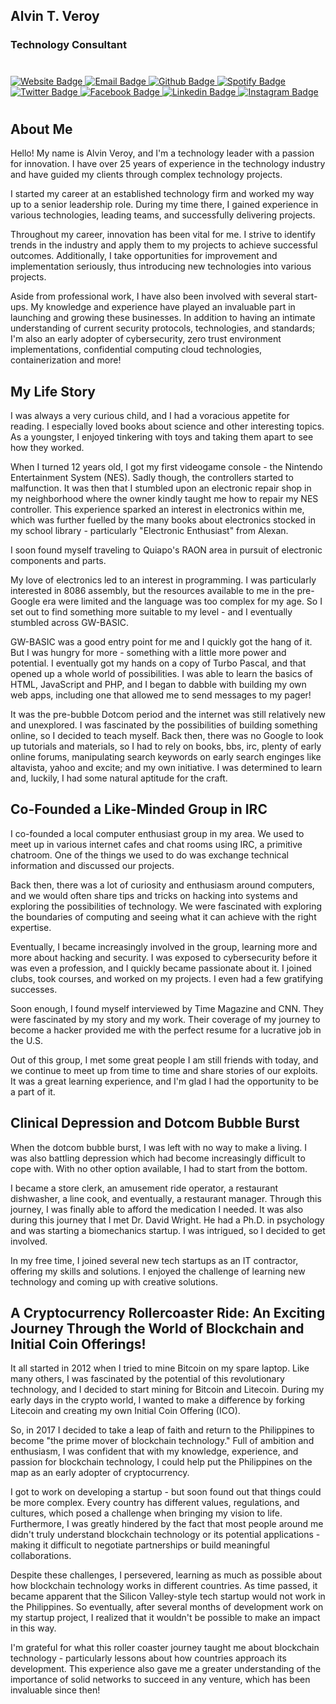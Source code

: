 ## Alvin T. Veroy
### Technology Consultant
#

<div id="badges">
  <a href="https://alvin.tech">
    <img src="https://img.shields.io/badge/🌐 Website-blue?style=for-the-badge&logo=website&logoColor=white" alt="Website Badge"/>
  </a>
  <a href="mailto:hello@alvin.tech">
    <img src="https://img.shields.io/badge/✉️ Email-red?style=for-the-badge&logo=email&logoColor=white" alt="Email Badge"/>
  </a>
  <a href="https://github.com/alvinveroy">
    <img src="https://img.shields.io/badge/Github-blue?style=for-the-badge&logo=github&logoColor=white" alt="Github Badge"/>
  </a>
  <a href="https://open.spotify.com/show/104w5B9WvqrUD0IExjcQMu?si=2dff5f242a6c4815">
    <img src="https://img.shields.io/badge/Spotify-red?style=for-the-badge&logo=spotify&logoColor=white" alt="Spotify Badge"/>
  </a>
  <a href="https://twitter.com/AlvinVeroy">
    <img src="https://img.shields.io/badge/Twitter-blue?style=for-the-badge&logo=twitter&logoColor=white" alt="Twitter Badge"/>
  </a>
    <a href="https://www.facebook.com/alvindottech">
    <img src="https://img.shields.io/badge/Facebook-red?style=for-the-badge&logo=facebook&logoColor=white" alt="Facebook Badge"/>
  </a>
  <a href="https://www.linkedin.com/in/alvinveroy/">
    <img src="https://img.shields.io/badge/Linkedin-blue?style=for-the-badge&logo=linkedin&logoColor=white" alt="Linkedin Badge"/>
  </a>
  <a href="https://www.instagram.com/alvinveroy/">
    <img src="https://img.shields.io/badge/Instagram-red?style=for-the-badge&logo=instagram&logoColor=white" alt="Instagram Badge"/>
  </a>  
</div>

#
## About Me

Hello! My name is Alvin Veroy, and I'm a technology leader with a passion for innovation. I have over 25 years of experience in the technology industry and have guided my clients through complex technology projects.

I started my career at an established technology firm and worked my way up to a senior leadership role. During my time there, I gained experience in various technologies, leading teams, and successfully delivering projects.

Throughout my career, innovation has been vital for me. I strive to identify trends in the industry and apply them to my projects to achieve successful outcomes. Additionally, I take opportunities for improvement and implementation seriously, thus introducing new technologies into various projects. 

Aside from professional work, I have also been involved with several start-ups. My knowledge and experience have played an invaluable part in launching and growing these businesses. In addition to having an intimate understanding of current security protocols, technologies, and standards; I'm also an early adopter of cybersecurity, zero trust environment implementations, confidential computing cloud technologies, containerization and more!

## My Life Story

I was always a very curious child, and I had a voracious appetite for reading. I especially loved books about science and other interesting topics. As a youngster, I enjoyed tinkering with toys and taking them apart to see how they worked. 

When I turned 12 years old, I got my first videogame console - the Nintendo Entertainment System (NES). Sadly though, the controllers started to malfunction. It was then that I stumbled upon an electronic repair shop in my neighborhood where the owner kindly taught me how to repair my NES controller. This experience sparked an interest in electronics within me, which was further fuelled by the many books about electronics stocked in my school library - particularly "Electronic Enthusiast" from Alexan. 

I soon found myself traveling to Quiapo's RAON area in pursuit of electronic components and parts. 

My love of electronics led to an interest in programming. I was particularly interested in 8086 assembly, but the resources available to me in the pre-Google era were limited and the language was too complex for my age. So I set out to find something more suitable to my level - and I eventually stumbled across GW-BASIC.

GW-BASIC was a good entry point for me and I quickly got the hang of it. But I was hungry for more - something with a little more power and potential. I eventually got my hands on a copy of Turbo Pascal, and that opened up a whole world of possibilities. I was able to learn the basics of HTML, JavaScript and PHP, and I began to dabble with building my own web apps, including one that allowed me to send messages to my pager!

It was the pre-bubble Dotcom period and the internet was still relatively new and unexplored. I was fascinated by the possibilities of building something online, so I decided to teach myself. Back then, there was no Google to look up tutorials and materials, so I had to rely on books, bbs, irc, plenty of early online forums, manipulating search keywords on early search enginges like altavista, yahoo and excite; and my own initiative. I was determined to learn and, luckily, I had some natural aptitude for the craft.

## Co-Founded a Like-Minded Group in IRC

I co-founded a local computer enthusiast group in my area. We used to meet up in various internet cafes and chat rooms using IRC, a primitive chatroom. One of the things we used to do was exchange technical information and discussed our projects. 

Back then, there was a lot of curiosity and enthusiasm around computers, and we would often share tips and tricks on hacking into systems and exploring the possibilities of technology. We were fascinated with exploring the boundaries of computing and seeing what it can achieve with the right expertise. 

Eventually, I became increasingly involved in the group, learning more and more about hacking and security. I was exposed to cybersecurity before it was even a profession, and I quickly became passionate about it. I joined clubs, took courses, and worked on my projects. I even had a few gratifying successes. 

Soon enough, I found myself interviewed by Time Magazine and CNN. They were fascinated by my story and my work. Their coverage of my journey to become a hacker provided me with the perfect resume for a lucrative job in the U.S.

Out of this group, I met some great people I am still friends with today, and we continue to meet up from time to time and share stories of our exploits. It was a great learning experience, and I'm glad I had the opportunity to be a part of it.

## Clinical Depression and Dotcom Bubble Burst

When the dotcom bubble burst, I was left with no way to make a living. I was also battling depression which had become increasingly difficult to cope with. With no other option available, I had to start from the bottom. 

I became a store clerk, an amusement ride operator, a restaurant dishwasher, a line cook, and eventually, a restaurant manager. Through this journey, I was finally able to afford the medication I needed. It was also during this journey that I met Dr. David Wright. He had a Ph.D. in psychology and was starting a biomechanics startup. I was intrigued, so I decided to get involved. 

In my free time, I joined several new tech startups as an IT contractor, offering my skills and solutions. I enjoyed the challenge of learning new technology and coming up with creative solutions.

## A Cryptocurrency Rollercoaster Ride: An Exciting Journey Through the World of Blockchain and Initial Coin Offerings!

It all started in 2012 when I tried to mine Bitcoin on my spare laptop. Like many others, I was fascinated by the potential of this revolutionary technology, and I decided to start mining for Bitcoin and Litecoin. During my early days in the crypto world, I wanted to make a difference by forking Litecoin and creating my own Initial Coin Offering (ICO). 

So, in 2017 I decided to take a leap of faith and return to the Philippines to become "the prime mover of blockchain technology." Full of ambition and enthusiasm, I was confident that with my knowledge, experience, and passion for blockchain technology, I could help put the Philippines on the map as an early adopter of cryptocurrency. 

I got to work on developing a startup - but soon found out that things could be more complex. Every country has different values, regulations, and cultures, which posed a challenge when bringing my vision to life. Furthermore, I was greatly hindered by the fact that most people around me didn't truly understand blockchain technology or its potential applications - making it difficult to negotiate partnerships or build meaningful collaborations. 

Despite these challenges, I persevered, learning as much as possible about how blockchain technology works in different countries. As time passed, it became apparent that the Silicon Valley-style tech startup would not work in the Philippines. So eventually, after several months of development work on my startup project, I realized that it wouldn't be possible to make an impact in this way. 

I'm grateful for what this roller coaster journey taught me about blockchain technology - particularly lessons about how countries approach its development. This experience also gave me a greater understanding of the importance of solid networks to succeed in any venture, which has been invaluable since then!